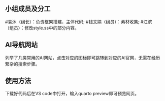##  小组成员及分工
#袁沐（组长）：负责框架搭建，主体代码;
#钱文娟（组员）：素材收集;
#江滨（组员）：修改style.ss中的部分内容。

##  AI导航网站
列举了几类常用的AI网站，点击对应的图标即可跳转到对应的AI官网，无需在经历繁杂的搜索步骤。

##  使用方法
下载好代码后在VS code中打开，输入quarto preview即可预览网页。
